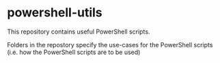 # powershell-utils
This repository contains useful PowerShell scripts.

Folders in the repostory specify the use-cases for the PowerShell scripts (i.e. how the PowerShell scripts are to be used)
